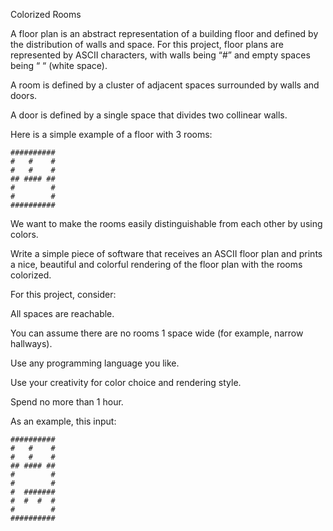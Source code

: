 Colorized Rooms

 

 A floor plan is an abstract representation of a building floor and defined by the distribution of walls and space.  For this project, floor plans are represented by ASCII characters, with walls being “#” and empty spaces being “ “ (white space). 

 A room is defined by a cluster of adjacent spaces surrounded by walls and doors.

 A door is defined by a single space that divides two collinear walls.

 Here is a simple example of a floor with 3 rooms:

 
```
##########
#   #    #
#   #    #
## #### ##
#        #
#        #
##########
```
 

We want to make the rooms easily distinguishable from each other by using colors.

 

Write a simple piece of software that receives an ASCII floor plan and prints a nice, beautiful and colorful rendering of the floor plan with the rooms colorized.

 

For this project, consider:

All spaces are reachable.

You can assume there are no rooms 1 space wide (for example, narrow hallways).

Use any programming language you like.

Use your creativity for color choice and rendering style.

Spend no more than 1 hour.

 

As an example, this input:

 
```
##########
#   #    #
#   #    #
## #### ##
#        #
#        #
#  #######
#  #  #  #
#        #
##########
```
 